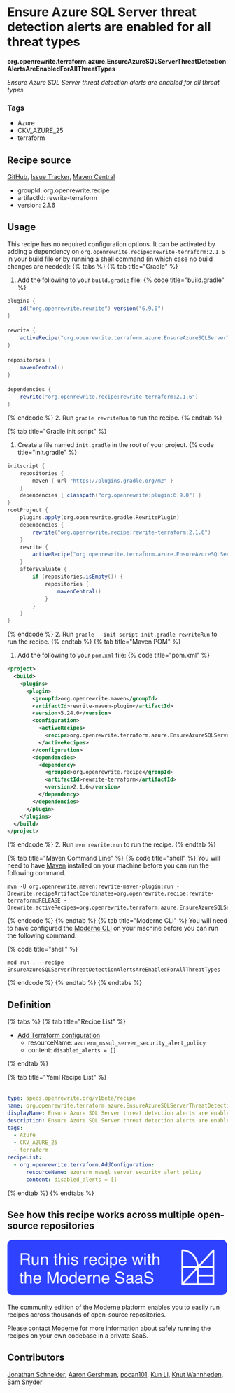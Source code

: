 # Ensure Azure SQL Server threat detection alerts are enabled for all threat types

**org.openrewrite.terraform.azure.EnsureAzureSQLServerThreatDetectionAlertsAreEnabledForAllThreatTypes**

_Ensure Azure SQL Server threat detection alerts are enabled for all threat types._

### Tags

* Azure
* CKV_AZURE_25
* terraform

## Recipe source

[GitHub](https://github.com/openrewrite/rewrite-terraform/blob/main/src/main/resources/META-INF/rewrite/azure.yml), [Issue Tracker](https://github.com/openrewrite/rewrite-terraform/issues), [Maven Central](https://central.sonatype.com/artifact/org.openrewrite.recipe/rewrite-terraform/2.1.6/jar)

* groupId: org.openrewrite.recipe
* artifactId: rewrite-terraform
* version: 2.1.6


## Usage

This recipe has no required configuration options. It can be activated by adding a dependency on `org.openrewrite.recipe:rewrite-terraform:2.1.6` in your build file or by running a shell command (in which case no build changes are needed): 
{% tabs %}
{% tab title="Gradle" %}
1. Add the following to your `build.gradle` file:
{% code title="build.gradle" %}
```groovy
plugins {
    id("org.openrewrite.rewrite") version("6.9.0")
}

rewrite {
    activeRecipe("org.openrewrite.terraform.azure.EnsureAzureSQLServerThreatDetectionAlertsAreEnabledForAllThreatTypes")
}

repositories {
    mavenCentral()
}

dependencies {
    rewrite("org.openrewrite.recipe:rewrite-terraform:2.1.6")
}
```
{% endcode %}
2. Run `gradle rewriteRun` to run the recipe.
{% endtab %}

{% tab title="Gradle init script" %}
1. Create a file named `init.gradle` in the root of your project.
{% code title="init.gradle" %}
```groovy
initscript {
    repositories {
        maven { url "https://plugins.gradle.org/m2" }
    }
    dependencies { classpath("org.openrewrite:plugin:6.9.0") }
}
rootProject {
    plugins.apply(org.openrewrite.gradle.RewritePlugin)
    dependencies {
        rewrite("org.openrewrite.recipe:rewrite-terraform:2.1.6")
    }
    rewrite {
        activeRecipe("org.openrewrite.terraform.azure.EnsureAzureSQLServerThreatDetectionAlertsAreEnabledForAllThreatTypes")
    }
    afterEvaluate {
        if (repositories.isEmpty()) {
            repositories {
                mavenCentral()
            }
        }
    }
}
```
{% endcode %}
2. Run `gradle --init-script init.gradle rewriteRun` to run the recipe.
{% endtab %}
{% tab title="Maven POM" %}
1. Add the following to your `pom.xml` file:
{% code title="pom.xml" %}
```xml
<project>
  <build>
    <plugins>
      <plugin>
        <groupId>org.openrewrite.maven</groupId>
        <artifactId>rewrite-maven-plugin</artifactId>
        <version>5.24.0</version>
        <configuration>
          <activeRecipes>
            <recipe>org.openrewrite.terraform.azure.EnsureAzureSQLServerThreatDetectionAlertsAreEnabledForAllThreatTypes</recipe>
          </activeRecipes>
        </configuration>
        <dependencies>
          <dependency>
            <groupId>org.openrewrite.recipe</groupId>
            <artifactId>rewrite-terraform</artifactId>
            <version>2.1.6</version>
          </dependency>
        </dependencies>
      </plugin>
    </plugins>
  </build>
</project>
```
{% endcode %}
2. Run `mvn rewrite:run` to run the recipe.
{% endtab %}

{% tab title="Maven Command Line" %}
{% code title="shell" %}
You will need to have [Maven](https://maven.apache.org/download.cgi) installed on your machine before you can run the following command.

```shell
mvn -U org.openrewrite.maven:rewrite-maven-plugin:run -Drewrite.recipeArtifactCoordinates=org.openrewrite.recipe:rewrite-terraform:RELEASE -Drewrite.activeRecipes=org.openrewrite.terraform.azure.EnsureAzureSQLServerThreatDetectionAlertsAreEnabledForAllThreatTypes
```
{% endcode %}
{% endtab %}
{% tab title="Moderne CLI" %}
You will need to have configured the [Moderne CLI](https://docs.moderne.io/moderne-cli/cli-intro) on your machine before you can run the following command.

{% code title="shell" %}
```shell
mod run . --recipe EnsureAzureSQLServerThreatDetectionAlertsAreEnabledForAllThreatTypes
```
{% endcode %}
{% endtab %}
{% endtabs %}

## Definition

{% tabs %}
{% tab title="Recipe List" %}
* [Add Terraform configuration](../../terraform/addconfiguration.md)
  * resourceName: `azurerm_mssql_server_security_alert_policy`
  * content: `disabled_alerts = []`

{% endtab %}

{% tab title="Yaml Recipe List" %}
```yaml
---
type: specs.openrewrite.org/v1beta/recipe
name: org.openrewrite.terraform.azure.EnsureAzureSQLServerThreatDetectionAlertsAreEnabledForAllThreatTypes
displayName: Ensure Azure SQL Server threat detection alerts are enabled for all threat types
description: Ensure Azure SQL Server threat detection alerts are enabled for all threat types.
tags:
  - Azure
  - CKV_AZURE_25
  - terraform
recipeList:
  - org.openrewrite.terraform.AddConfiguration:
      resourceName: azurerm_mssql_server_security_alert_policy
      content: disabled_alerts = []

```
{% endtab %}
{% endtabs %}

## See how this recipe works across multiple open-source repositories

[![Moderne Link Image](/.gitbook/assets/ModerneRecipeButton.png)](https://app.moderne.io/recipes/org.openrewrite.terraform.azure.EnsureAzureSQLServerThreatDetectionAlertsAreEnabledForAllThreatTypes)

The community edition of the Moderne platform enables you to easily run recipes across thousands of open-source repositories.

Please [contact Moderne](https://moderne.io/product) for more information about safely running the recipes on your own codebase in a private SaaS.

## Contributors
[Jonathan Schneider](mailto:jkschneider@gmail.com), [Aaron Gershman](mailto:aegershman@gmail.com), [pocan101](mailto:jcortesd@gmail.com), [Kun Li](mailto:kun@moderne.io), [Knut Wannheden](mailto:knut@moderne.io), [Sam Snyder](mailto:sam@moderne.io)
